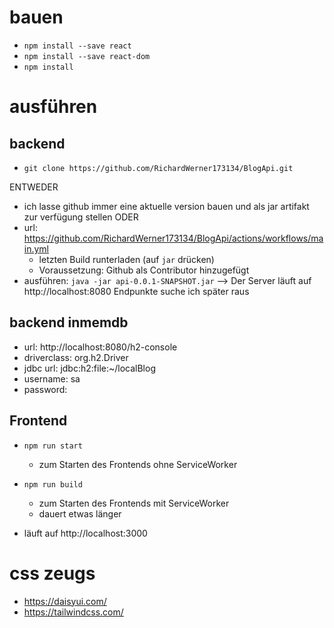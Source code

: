 # bauen
- `npm install --save react`
- `npm install --save react-dom`
- `npm install`

# ausführen
## backend
- `git clone https://github.com/RichardWerner173134/BlogApi.git`

ENTWEDER
- ich lasse github immer eine aktuelle version bauen und als jar artifakt zur verfügung stellen ODER
- url: https://github.com/RichardWerner173134/BlogApi/actions/workflows/main.yml
    - letzten Build runterladen (auf `jar` drücken)
    - Voraussetzung: Github als Contributor hinzugefügt
- ausführen: `java -jar api-0.0.1-SNAPSHOT.jar`
--> Der Server läuft auf http://localhost:8080
Endpunkte suche ich später raus

## backend inmemdb
- url: http://localhost:8080/h2-console
- driverclass: org.h2.Driver
- jdbc url: jdbc:h2:file:~/localBlog
- username: sa
- password: 

## Frontend
- `npm run start`
    - zum Starten des Frontends ohne ServiceWorker
- `npm run build`
    - zum Starten des Frontends mit ServiceWorker
    - dauert etwas länger

- läuft auf http://localhost:3000

# css zeugs
- https://daisyui.com/
- https://tailwindcss.com/
